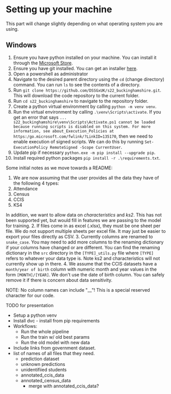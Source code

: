 # Setting up your machine

This part will change slightly depending on what operating system you are using.

## Windows

1. Ensure you have python installed on your machine. You can install it through the [Microsoft Store](https://www.microsoft.com/store/productId/9PJPW5LDXLZ5).
2. Ensure you have git installed. You can get an installer [here](https://git-scm.com/download/win).
3. Open a powershell as administrator
4. Navigate to the desired parent directory using the `cd` (change directory) command. You can run `ls` to see the contents of a directory.
5. Run `git clone https://github.com/DSSGxUK/s22_buckinghamshire.git`. This will download the code repository to the current folder.
6. Run `cd s22_buckinghamshire` to navigate to the repository folder.
7. Create a python virtual environment by calling `python -m venv venv`. 
8. Run the virtual environment by calling `.\venv\Scripts\activate`. If you get an error that says ```... s22_buckinghamshire\venv\Scripts\Activate.ps1 cannot be loaded because running scripts is disabled on this system. For more information, see about_Execution_Policies at https:/go.microsoft.com/fwlink/?LinkID=135170```, then we need to enable execution of signed scripts. We can do this by running `Set-ExecutionPolicy RemoteSigned -Scope CurrentUser`.
9. Update pip if necessary `python.exe -m pip install --upgrade pip`.
10. Install required python packages `pip install -r .\requirements.txt`.

Some initial notes as we move towards a README:
1. We are now assuming that the user provides all the data they have of the following 4 types:
  1. Attendance
  2. Census
  3. CCIS
  4. KS4
  
  In addition, we want to allow data on *characteristics* and *ks2*. This has not been supported yet,
  but would fill in features we are passing to the model for training.
2. If files come in as excel (.xlsx), they must be one sheet per file. We do not support multiple sheets per
excel file. It may just be easier to export your files directly as CSV.
3. Currently columns are renamed to `snake_case`. You may need to add more columns to the renaming dictionary if
your columns have changed or are different. You can find the renaming dictionary in the `src` directory in
the `[TYPE]_utils.py` file where `[TYPE]` refers to whatever your data type is. Note ks2 and characteristics
will not currently show up in there.
4. We assume that the CCIS datasets have a `month/year of birth` column with numeric month and year values in the form
`[MONTH]/[YEAR]`. We don't use the date of birth column. You can safely remove it if there is concern about data sensitivity.

NOTE: No column names can include "__"! This is a special reserved character for our code.

TODO for presentation
- Setup a python venv
- Install dvc - install from pip requirements
- Workflows:
  - Run the whole pipeline 
  - Run the train w/ old best params
  - Run the old model with new data
- Include links from government dataset.
- list of names of all files that they need.
  - prediction dataset
  - unknown predictions
  - unidentifiied students
  - annotated_ccis_data
  - annotated_census_data
    - merge with annotated_ccis_data?
